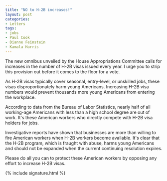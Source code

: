 ```yaml
---
title: "NO to H-2B increases!"
layout: post
categories:
- Letters
tags:
- jobs
- Paul Cook
- Dianne Feinstein
- Kamala Harris
---
```


The new omnibus unveiled by the House Appropriations Committee calls for increases in the number of H-2B visas issued every year. I urge you to strip this provision out before it comes to the floor for a vote.

As H-2B visas typically cover seasonal, entry-level, or unskilled jobs, these visas disproportionately harm young Americans. Increasing H-2B visa numbers would prevent thousands more young Americans from entering the workplace.

According to data from the Bureau of Labor Statistics, nearly half of all working-age Americans with less than a high school degree are out of work. It's these American workers who directly compete with H-2B visa holders for jobs.

Investigative reports have shown that businesses are more than willing to fire American workers when H-2B workers become available. It's clear that the H-2B program, which is fraught with abuse, harms young Americans and should not be expanded when the current continuing resolution expires.

Please do all you can to protect these American workers by opposing any effort to increase H-2B visas.

{% include signature.html %}
